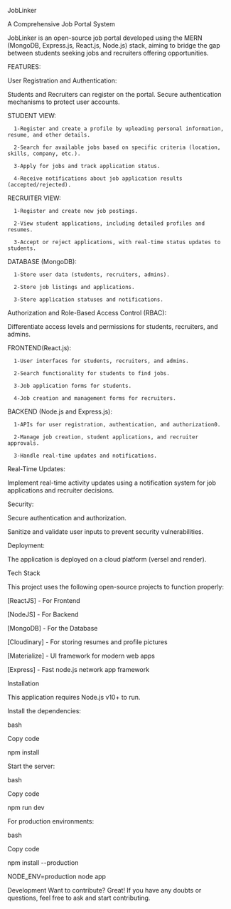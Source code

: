 JobLinker

A Comprehensive Job Portal System


JobLinker is an open-source job portal developed using the MERN (MongoDB, Express.js, React.js, Node.js) stack, aiming to bridge the gap between students seeking jobs and recruiters offering opportunities.

FEATURES:

User Registration and Authentication:

Students and Recruiters can register on the portal.
Secure authentication mechanisms to protect user accounts.

STUDENT VIEW:

      1-Register and create a profile by uploading personal information, resume, and other details.

      2-Search for available jobs based on specific criteria (location, skills, company, etc.).

      3-Apply for jobs and track application status.

      4-Receive notifications about job application results (accepted/rejected).

RECRUITER VIEW:

      1-Register and create new job postings.

      2-View student applications, including detailed profiles and resumes.

      3-Accept or reject applications, with real-time status updates to students.

DATABASE (MongoDB):

      1-Store user data (students, recruiters, admins).

      2-Store job listings and applications.

      3-Store application statuses and notifications.

Authorization and Role-Based Access Control (RBAC):

Differentiate access levels and permissions for students, recruiters, and admins.

FRONTEND(React.js):

      1-User interfaces for students, recruiters, and admins.

      2-Search functionality for students to find jobs.

      3-Job application forms for students.

      4-Job creation and management forms for recruiters.

BACKEND (Node.js and Express.js):

      1-APIs for user registration, authentication, and authorization0.

      2-Manage job creation, student applications, and recruiter approvals.

      3-Handle real-time updates and notifications.

Real-Time Updates:

Implement real-time activity updates using a notification system for job applications and recruiter decisions.

Security:

Secure authentication and authorization.

Sanitize and validate user inputs to prevent security vulnerabilities.

Deployment:

The application is deployed on a cloud platform (versel and render).

Tech Stack

This project uses the following open-source projects to function properly:

[ReactJS] - For Frontend

[NodeJS] - For Backend

[MongoDB] - For the Database

[Cloudinary] - For storing resumes and profile pictures

[Materialize] - UI framework for modern web apps

[Express] - Fast node.js network app framework

Installation

This application requires Node.js v10+ to run.

Install the dependencies:

bash

Copy code

npm install

Start the server:

bash

Copy code

npm run dev

For production environments:

bash

Copy code

npm install --production

NODE_ENV=production node app

Development
Want to contribute? Great! If you have any doubts or questions, feel free to ask and start contributing.






